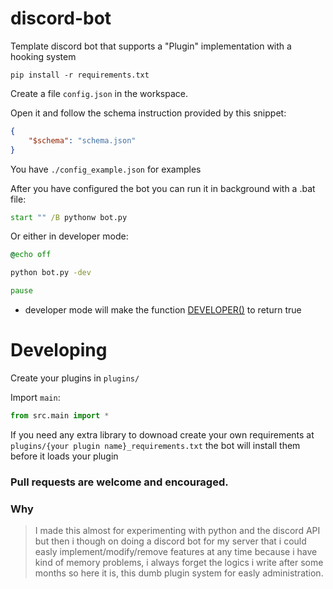 # discord-bot

Template discord bot that supports a "Plugin" implementation with a hooking system

```
pip install -r requirements.txt
```

Create a file ``config.json`` in the workspace.

Open it and follow the schema instruction provided by this snippet:
```json
{
    "$schema": "schema.json"
}
```
You have ``./config_example.json`` for examples

After you have configured the bot you can run it in background with a .bat file:
```bat
start "" /B pythonw bot.py
```

Or either in developer mode:
```bat
@echo off

python bot.py -dev

pause
```
- developer mode will make the function [DEVELOPER()](src/constdef.py#L25) to return true

# Developing

Create your plugins in ``plugins/``

Import ``main``:
```python
from src.main import *
```

If you need any extra library to downoad create your own requirements at ``plugins/{your plugin name}_requirements.txt`` the bot will install them before it loads your plugin

### Pull requests are welcome and encouraged.

### Why

> I made this almost for experimenting with python and the discord API but then i though on doing a discord bot for my server that i could easly implement/modify/remove features at any time because i have kind of memory problems, i always forget the logics i write after some months so here it is, this dumb plugin system for easly administration.

